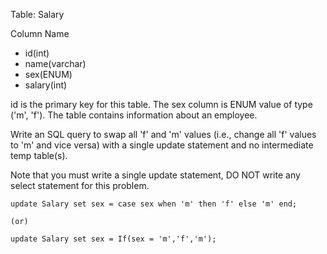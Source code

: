 Table: Salary

 Column Name
 - id(int)
 - name(varchar)
 - sex(ENUM)
 - salary(int)

id is the primary key for this table.
The sex column is ENUM value of type ('m', 'f').
The table contains information about an employee.
 

Write an SQL query to swap all 'f' and 'm' values (i.e., change all 'f' values to 'm' and vice versa) with a single update statement and no intermediate temp table(s).

Note that you must write a single update statement, DO NOT write any select statement for this problem.

```
update Salary set sex = case sex when 'm' then 'f' else 'm' end;

(or)

update Salary set sex = If(sex = 'm','f','m');
```

